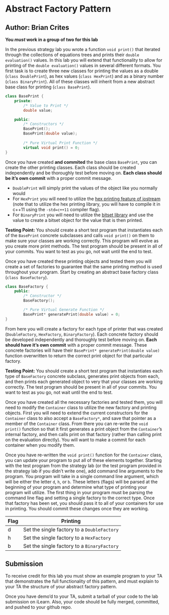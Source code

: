 # Abstract Factory Pattern
## Author: Brian Crites
**You *must* work in a group of two for this lab**

In the previous strategy lab you wrote a function ```void print()``` that iterated through the collections of equations trees and prints their ```double evaluation()``` values. In this lab you will extend that functionality to allow for printing of the ```double evaluation()``` values in several different formats. You first task is to create three new classes for printing the values as a double (```class DoublePrint```), as hex values (```class HexPrint```) and as a binary number (```class BinaryPrint```). All of these classes will inherit from a new abstract base class for printing (```class BasePrint```).
```c++
class BasePrint {
	private:
		/* Value to Print */
		double value;

	public:
		/* Constructors */
		BasePrint();
		BasePrint(double value);
		
		/* Pure Virtual Print Function */
		virtual void print() = 0;
}
```
Once you have created **and commited** the base class ```BasePrint```, you can create the other printing classes. Each class should be created independently and be thoroughly test before moving on. **Each class should be it’s own commit** with a proper commit message. 
* ```DoublePrint``` will simply print the values of the object like you normally would
* For ```HexPrint``` you will need to utilize the [hex printing feature of iostream](http://www.cplusplus.com/reference/ios/hexfloat/) (note that to utilize the hex printing library, you will have to compile it in c++11 using the ```-std=c++11``` compiler flag). 
* For ```BinaryPrint``` you will need to utilize the [bitset library](http://www.cplusplus.com/reference/bitset/bitset/?kw=bitset) and use the value to create a bitset object for the value that is then printed. 

**Testing Point:** You should create a short test program that instantiates each of the ```BasePrint``` concrete subclasses and calls ```void print()``` on them to make sure your classes are working correctly. This program will evolve as you create more print methods. The test program should be present in all of your commits. You want to test as you go, not wait until the end to test. 

Once you have created these printing objects and tested them you will create a set of factories to guarantee that the same printing method is used throughout your program. Start by creating an abstract base factory class (```class BaseFactory```).
```c++
class BaseFactory {
	public:
		/* Constructor */
		BaseFactory();

		/* Pure Virtual Generate Function */
		BasePrint* generatePrint(double value) = 0;
}
```
From here you will create a factory for each type of printer that was created (```DoubleFactory```, ```HexFactory```, ```BinaryFactory```). Each concrete factory should be developed independently and thoroughly test before moving on. **Each should have it’s own commit** with a proper commit message. These concrete factories will have their ```BasePrint* generatePrint(double value)``` function overwritten to return the correct print object for that particular factory.

**Testing Point:** You should create a short test program that instantiates each type of ```BaseFactory``` concrete subclass, generates print objects from each, and then prints each generated object to very that your classes are working correctly. The test program should be present in all of your commits. You want to test as you go, not wait until the end to test. 

Once you have created all the necessary factories and tested them, you will need to modify the ```Container``` class to utilize the new factory and printing objects. First you will need to extend the current constructors for the ```Container``` class to also accept a ```BaseFactory*```, and save that pointer as a member of the ```Container``` class. From there you can re-write the ```void print()``` function so that it first generates a print object from the ```Container```’s internal factory, and then calls print on that factory (rather than calling print on the evaluation directly). You will want to make a commit for each container when you modify them. 

Once you have re-written the ```void print()``` function for the ```Container``` class, you can update your program to put all of these elements together. Starting with the test program from the strategy lab (or the test program provided in the strategy lab if you didn’t write one), add command line arguments to the program. You program will take in a single command line argument, which will be either the letter ```d```, ```h```, or ```b```. These letters (flags) will be parsed at the beginning of your program and determine what type of printing your program will utilize. The first thing in your program must be parsing the command line flag and setting a single factory to the correct type. Once that factory has been set, you should pass it to all of your containers for use in printing. You should commit these changes once they are working.

Flag | Printing
------------ | ------------
d | Set the single factory to a ```DoubleFactory```
h | Set the single factory to a ```HexFactory```
b | Set the single factory to a ```BinaryFactory```

## Submission
To receive credit for this lab you must show an example program to your TA that demonstrates the full functionality of this pattern, and must explain to your TA the structure of your abstract factory pattern.

Once you have demo’d to your TA, submit a tarball of your code to the lab submission on iLearn. Also, your code should be fully merged, committed, and pushed to your github repo.
